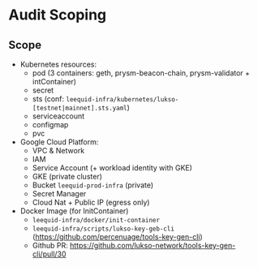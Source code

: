 # Audit Scoping

## Scope

- Kubernetes resources:
  - pod (3 containers: geth, prysm-beacon-chain, prysm-validator + intContainer)
  - secret
  - sts (conf: `leequid-infra/kubernetes/lukso-[testnet|mainnet].sts.yaml`)
  - serviceaccount
  - configmap
  - pvc
- Google Cloud Platform: 
  - VPC & Network 
  - IAM
  - Service Account (+ workload identity with GKE)
  - GKE (private cluster)
  - Bucket `leequid-prod-infra` (private)
  - Secret Manager
  - Cloud Nat + Public IP (egress only)
- Docker Image (for InitContainer)
    - `leequid-infra/docker/init-container`
    - `leequid-infra/scripts/lukso-key-geb-cli` (https://github.com/percenuage/tools-key-gen-cli)
    - Github PR: https://github.com/lukso-network/tools-key-gen-cli/pull/30

